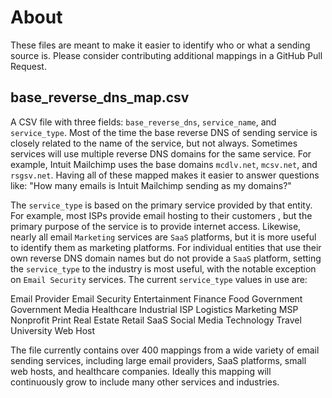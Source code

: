 # About

These files are meant to make it easier to identify who or what a sending source is. Please consider contributing
additional mappings in a GitHub Pull Request.

## base_reverse_dns_map.csv

A CSV file with three fields: `base_reverse_dns`, `service_name`, and `service_type`.
Most of the time the base reverse DNS of sending service is closely related to the name of the
service, but not always. Sometimes services will use multiple reverse DNS domains for the same service. For example,
Intuit Mailchimp uses the base domains `mcdlv.net`, `mcsv.net`,
and `rsgsv.net`. Having all of these mapped makes it easier to answer questions like: "How many emails is
Intuit Mailchimp sending as my domains?"

The `service_type` is based on the primary service provided by that entity. For example, most ISPs provide email
hosting to their customers , but the primary purpose of the service is to provide internet access. Likewise, nearly all
email `Marketing` services are `SaaS` platforms, but it is more useful to identify them as marketing platforms. For
individual entities that use their own reverse DNS domain names but do not provide a `SaaS` platform, setting the 
`service_type` to the industry is most useful, with the notable exception on `Email Security` services. The
current `service_type` values in use are:

Email Provider
Email Security
Entertainment
Finance
Food
Government
Government Media
Healthcare
Industrial
ISP
Logistics
Marketing
MSP
Nonprofit
Print
Real Estate
Retail
SaaS
Social Media
Technology
Travel
University
Web Host

The file currently contains over 400 mappings from a wide variety of email sending services, including large email
providers, SaaS platforms, small web hosts, and healthcare companies. Ideally this mapping will continuously grow to
include many other services and industries.
